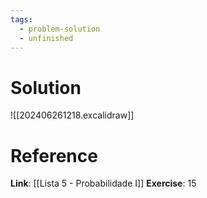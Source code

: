 ```yaml
---
tags:
  - problem-solution
  - unfinished
---
```

# Solution
![[202406261218.excalidraw]]

# Reference
**Link**: [[Lista 5 - Probabilidade I]]
**Exercise**: 15